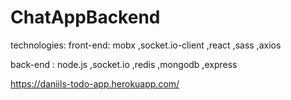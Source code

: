 # ChatAppBackend

technologies: 
front-end: mobx ,socket.io-client ,react ,sass ,axios

back-end : node.js ,socket.io ,redis ,mongodb ,express

https://daniils-todo-app.herokuapp.com/

